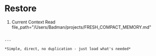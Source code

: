 # Restore


1. Current Context
Read file_path="/Users/Badman/projects/FRESH_COMPACT_MEMORY.md"
```

---

*Simple, direct, no duplication - just load what's needed*